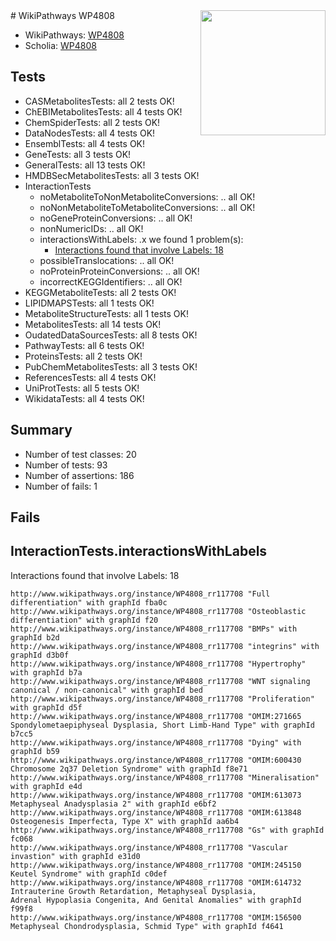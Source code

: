 <img style="float: right; width: 200px" src="https://upload.wikimedia.org/wikipedia/commons/thumb/8/83/Wplogo_with_text_500.png/640px-Wplogo_with_text_500.png" />
# WikiPathways WP4808

* WikiPathways: [WP4808](https://wikipathways.org/pathways/WP4808)
* Scholia: [WP4808](https://scholia.toolforge.org/wikipathways/WP4808)
## Tests
* CASMetabolitesTests: all 2 tests OK!
* ChEBIMetabolitesTests: all 4 tests OK!
* ChemSpiderTests: all 2 tests OK!
* DataNodesTests: all 4 tests OK!
* EnsemblTests: all 4 tests OK!
* GeneTests: all 3 tests OK!
* GeneralTests: all 13 tests OK!
* HMDBSecMetabolitesTests: all 3 tests OK!
* InteractionTests
    * noMetaboliteToNonMetaboliteConversions: .. all OK!
    * noNonMetaboliteToMetaboliteConversions: .. all OK!
    * noGeneProteinConversions: .. all OK!
    * nonNumericIDs: .. all OK!
    * interactionsWithLabels: .x we found 1 problem(s):
        * [Interactions found that involve Labels: 18](#fe97a8c0)
    * possibleTranslocations: .. all OK!
    * noProteinProteinConversions: .. all OK!
    * incorrectKEGGIdentifiers: .. all OK!
* KEGGMetaboliteTests: all 2 tests OK!
* LIPIDMAPSTests: all 1 tests OK!
* MetaboliteStructureTests: all 1 tests OK!
* MetabolitesTests: all 14 tests OK!
* OudatedDataSourcesTests: all 8 tests OK!
* PathwayTests: all 6 tests OK!
* ProteinsTests: all 2 tests OK!
* PubChemMetabolitesTests: all 3 tests OK!
* ReferencesTests: all 4 tests OK!
* UniProtTests: all 5 tests OK!
* WikidataTests: all 4 tests OK!


## Summary

* Number of test classes: 20
* Number of tests: 93
* Number of assertions: 186
* Number of fails: 1

## Fails

<a name="fe97a8c0" />

## InteractionTests.interactionsWithLabels

Interactions found that involve Labels: 18
```
http://www.wikipathways.org/instance/WP4808_rr117708 "Full differentiation" with graphId fba0c
http://www.wikipathways.org/instance/WP4808_rr117708 "Osteoblastic
differentiation" with graphId f20
http://www.wikipathways.org/instance/WP4808_rr117708 "BMPs" with graphId b2d
http://www.wikipathways.org/instance/WP4808_rr117708 "integrins" with graphId d3b0f
http://www.wikipathways.org/instance/WP4808_rr117708 "Hypertrophy" with graphId b7a
http://www.wikipathways.org/instance/WP4808_rr117708 "WNT signaling
canonical / non-canonical" with graphId bed
http://www.wikipathways.org/instance/WP4808_rr117708 "Proliferation" with graphId d5f
http://www.wikipathways.org/instance/WP4808_rr117708 "OMIM:271665
Spondylometaepiphyseal Dysplasia, Short Limb-Hand Type" with graphId b7cc5
http://www.wikipathways.org/instance/WP4808_rr117708 "Dying" with graphId b59
http://www.wikipathways.org/instance/WP4808_rr117708 "OMIM:600430
Chromosome 2q37 Deletion Syndrome" with graphId f8e71
http://www.wikipathways.org/instance/WP4808_rr117708 "Mineralisation" with graphId e4d
http://www.wikipathways.org/instance/WP4808_rr117708 "OMIM:613073
Metaphyseal Anadysplasia 2" with graphId e6bf2
http://www.wikipathways.org/instance/WP4808_rr117708 "OMIM:613848
Osteogenesis Imperfecta, Type X" with graphId aa6b4
http://www.wikipathways.org/instance/WP4808_rr117708 "Gs" with graphId fc068
http://www.wikipathways.org/instance/WP4808_rr117708 "Vascular invastion" with graphId e31d0
http://www.wikipathways.org/instance/WP4808_rr117708 "OMIM:245150
Keutel Syndrome" with graphId c0def
http://www.wikipathways.org/instance/WP4808_rr117708 "OMIM:614732
Intrauterine Growth Retardation, Metaphyseal Dysplasia, 
Adrenal Hypoplasia Congenita, And Genital Anomalies" with graphId f99f8
http://www.wikipathways.org/instance/WP4808_rr117708 "OMIM:156500
Metaphyseal Chondrodysplasia, Schmid Type" with graphId f4641
```


